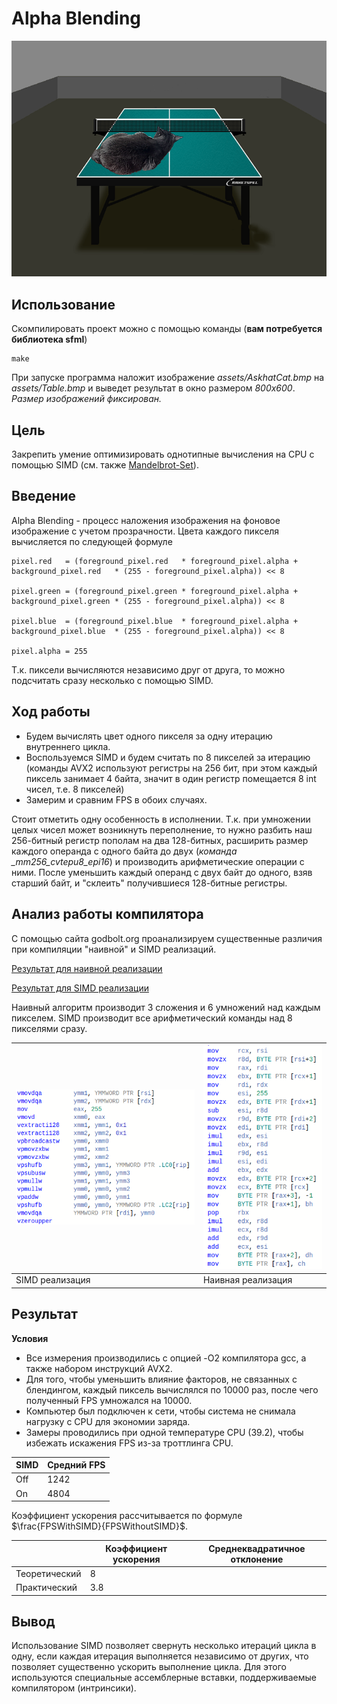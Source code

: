 # Alpha Blending


![result](assets/result.png "Результат блендинга")


## Использование


Скомпилировать проект можно с помощью команды (**вам потребуется библиотека sfml**)
```
make
```

При запуске программа наложит изображение *assets/AskhatCat.bmp* на *assets/Table.bmp* и выведет результат в окно размером *800x600*. *Размер изображений фиксирован.*


## Цель


Закрепить умение оптимизировать однотипные вычисления на CPU с помощью SIMD (см. также [Mandelbrot-Set](https://github.com/AndrewGlebovski/Mandelbrot-Set)).


## Введение


Alpha Blending - процесс наложения изображения на фоновое изображение с учетом прозрачности. Цвета каждого пикселя вычисляется по следующей формуле

```
pixel.red   = (foreground_pixel.red   * foreground_pixel.alpha + background_pixel.red   * (255 - foreground_pixel.alpha)) << 8

pixel.green = (foreground_pixel.green * foreground_pixel.alpha + background_pixel.green * (255 - foreground_pixel.alpha)) << 8

pixel.blue  = (foreground_pixel.blue  * foreground_pixel.alpha + background_pixel.blue  * (255 - foreground_pixel.alpha)) << 8

pixel.alpha = 255
```

Т.к. пиксели вычисляются независимо друг от друга, то можно подсчитать сразу несколько с помощью SIMD.


## Ход работы


- Будем вычислять цвет одного пикселя за одну итерацию внутреннего цикла.
- Воспользуемся SIMD и будем считать по 8 пикселей за итерацию (команды AVX2 используют регистры на 256 бит, при этом каждый пиксель занимает 4 байта, значит в один регистр помещается 8 int чисел, т.е. 8 пикселей)
- Замерим и сравним FPS в обоих случаях.

Стоит отметить одну особенность в исполнении. Т.к. при умножении целых чисел может возникнуть переполнение, то нужно разбить наш 256-битный регистр пополам на два 128-битных, расширить размер каждого операнда с одного байта до двух (*команда _mm256_cvtepu8_epi16*) и производить арифметические операции с ними. После уменьшить каждый операнд с двух байт до одного, взяв старший байт, и "склеить" получившиеся 128-битные регистры.


## Анализ работы компилятора


С помощью сайта godbolt.org проанализируем существенные различия при компиляции "наивной" и SIMD реализаций.

[Результат для наивной реализации](https://godbolt.org/z/faMKhW3T6)

[Результат для SIMD реализации](https://godbolt.org/z/nchY8YYrT)

Наивный алгоритм производит 3 сложения и 6 умножений над каждым пикселем. SIMD производит все арифметический команды над 8 пикселями сразу.

| ![naive-cmp](assets/simd_asm.png)  | ![naive-cmp](assets/naive_asm.png) |
| ---------------------------------- | ---------------------------------- |
| SIMD реализация                    | Наивная реализация                 |


## Результат


**Условия**
- Все измерения производились с опцией -O2 компилятора gcc, а также набором инструкций AVX2.
- Для того, чтобы уменьшить влияние факторов, не связанных с блендингом, каждый пиксель вычислялся по 10000 раз, после чего полученный FPS умножался на 10000.
- Компьютер был подключен к сети, чтобы система не снимала нагрузку с CPU для экономии заряда.
- Замеры проводились при одной температуре CPU (39.2), чтобы избежать искажения FPS из-за троттлинга CPU.

| SIMD | Средний FPS   |
| ---- | ------------- |
| Off  | 1242          |
| On   | 4804          |

Коэффициент ускорения рассчитывается по формуле $\frac{FPSWithSIMD}{FPSWithoutSIMD}$.

|                | Коэффициент ускорения | Среднеквадратичное отклонение | 
| -------------- | --------------------- | ----------------------------- |
| Теоретический  | 8                     |                               |
| Практический   | 3.8                   |                               |


## Вывод


Использование SIMD позволяет свернуть несколько итераций цикла в одну, если каждая итерация выполняется независимо от других, что позволяет существенно ускорить выполнение цикла. Для этого используются специальные ассемблерные вставки, поддерживаемые компилятором (интринсики).
